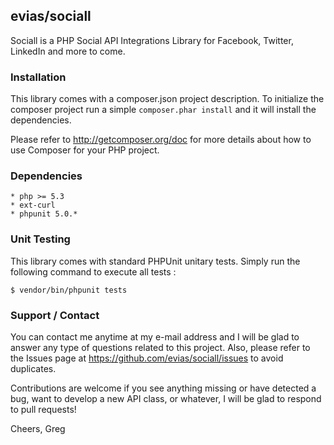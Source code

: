 ## evias/sociall
Sociall is a PHP Social API Integrations Library for Facebook, Twitter, LinkedIn
and more to come.

### Installation
This library comes with a composer.json project description. To initialize
the composer project run a simple `composer.phar install` and it will install
the dependencies.

Please refer to http://getcomposer.org/doc for more details about how to use
Composer for your PHP project.

### Dependencies
    * php >= 5.3
    * ext-curl
    * phpunit 5.0.*

### Unit Testing
This library comes with standard PHPUnit unitary tests. Simply run the
following command to execute all tests :

    $ vendor/bin/phpunit tests

### Support / Contact
You can contact me anytime at my e-mail address and I will be glad to answer
any type of questions related to this project. Also, please refer to the
Issues page at https://github.com/evias/sociall/issues to avoid duplicates.

Contributions are welcome if you see anything missing or have detected a
bug, want to develop a new API class, or whatever, I will be glad to respond
to pull requests!

Cheers,
Greg

